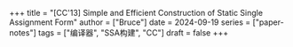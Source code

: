 +++
title = "[CC'13] Simple and Efficient Construction of Static Single Assignment Form"
author = ["Bruce"]
date = 2024-09-19
series = ["paper-notes"]
tags = ["编译器", "SSA构建", "CC"]
draft = false
+++